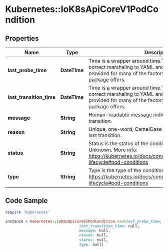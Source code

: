 # Kubernetes::IoK8sApiCoreV1PodCondition

## Properties

Name | Type | Description | Notes
------------ | ------------- | ------------- | -------------
**last_probe_time** | **DateTime** | Time is a wrapper around time.Time which supports correct marshaling to YAML and JSON.  Wrappers are provided for many of the factory methods that the time package offers. | [optional] 
**last_transition_time** | **DateTime** | Time is a wrapper around time.Time which supports correct marshaling to YAML and JSON.  Wrappers are provided for many of the factory methods that the time package offers. | [optional] 
**message** | **String** | Human-readable message indicating details about last transition. | [optional] 
**reason** | **String** | Unique, one-word, CamelCase reason for the condition&#39;s last transition. | [optional] 
**status** | **String** | Status is the status of the condition. Can be True, False, Unknown. More info: https://kubernetes.io/docs/concepts/workloads/pods/pod-lifecycle#pod-conditions | 
**type** | **String** | Type is the type of the condition. More info: https://kubernetes.io/docs/concepts/workloads/pods/pod-lifecycle#pod-conditions | 

## Code Sample

```ruby
require 'Kubernetes'

instance = Kubernetes::IoK8sApiCoreV1PodCondition.new(last_probe_time: null,
                                 last_transition_time: null,
                                 message: null,
                                 reason: null,
                                 status: null,
                                 type: null)
```


